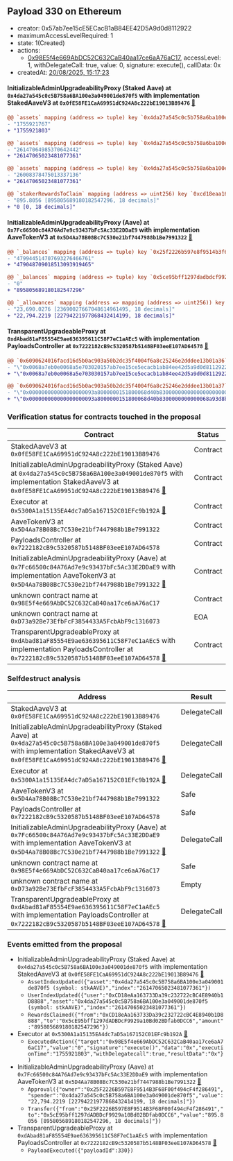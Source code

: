 ## Payload 330 on Ethereum

- creator: 0x57ab7ee15cE5ECacB1aB84EE42D5A9d0d8112922
- maximumAccessLevelRequired: 1
- state: 1(Created)
- actions:
  - [0x98E5f4e669AbDC52C632CaB40aa17ce6aA76aC17](https://etherscan.io/tx/0x98E5f4e669AbDC52C632CaB40aa17ce6aA76aC17), accessLevel: 1, withDelegateCall: true, value: 0, signature: execute(), callData: 0x
- createdAt: [20/08/2025, 15:17:23](https://etherscan.io/tx/0xe1d0534dfcfe7c427512b4879fee2075e70ebd8b62ddfeee4737e0d5a9a99eba)

#### InitializableAdminUpgradeabilityProxy (Staked Aave) at `0x4da27a545c0c5B758a6BA100e3a049001de870f5` with implementation StakedAaveV3 at `0x0fE58FE1CaA69951dC924A8c222bE19013B89476` [:ghost:](https://github.com/bgd-labs/aave-address-book  "AaveSafetyModule.STK_AAVE")

```diff
@@ `assets` mapping (address => tuple) key `0x4da27a545c0c5b758a6ba100e3a049001de870f5`.lastUpdateTimestamp @@
- "1755921767"
+ "1755921803"

@@ `assets` mapping (address => tuple) key `0x4da27a545c0c5b758a6ba100e3a049001de870f5`.index @@
- "26147064985370642442"
+ "26147065023481077361"

@@ `assets` mapping (address => tuple) key `0x4da27a545c0c5b758a6ba100e3a049001de870f5`.users.0xcd18eaa163733da39c232722cbc4e8940b1d8888 @@
- "26008378475013337136"
+ "26147065023481077361"

@@ `stakerRewardsToClaim` mapping (address => uint256) key `0xcd18eaa163733da39c232722cbc4e8940b1d8888` @@
- "895.8056 [895805689180182547296, 18 decimals]"
+ "0 [0, 18 decimals]"

```
#### InitializableAdminUpgradeabilityProxy (Aave) at `0x7Fc66500c84A76Ad7e9c93437bFc5Ac33E2DDaE9` with implementation AaveTokenV3 at `0x5D4Aa78B08Bc7C530e21bf7447988b1Be7991322` [:ghost:](https://github.com/bgd-labs/aave-address-book  "AaveV2Ethereum.ASSETS.AAVE.UNDERLYING")

```diff
@@ `_balances` mapping (address => tuple) key `0x25f2226b597e8f9514b3f68f00f494cf4f286491`.balance @@
- "479944514707693276466761"
+ "479048709018513093919465"

@@ `_balances` mapping (address => tuple) key `0x5ce95bff1297dadbdcf9929a10bd02bdfab0dcc6`.balance @@
- "0"
+ "895805689180182547296"

@@ `_allowances` mapping (address => mapping (address => uint256)) key `0x25f2226b597e8f9514b3f68f00f494cf4f286491`.0x4da27a545c0c5b758a6ba100e3a049001de870f5 @@
- "23,690.0276 [23690027667048614961495, 18 decimals]"
+ "22,794.2219 [22794221977868432414199, 18 decimals]"

```
#### TransparentUpgradeableProxy at `0xdAbad81aF85554E9ae636395611C58F7eC1aAEc5` with implementation PayloadsController at `0x7222182cB9c5320587b5148BF03eeE107AD64578` [:ghost:](https://github.com/bgd-labs/aave-address-book  "GovernanceV3Ethereum.PAYLOADS_CONTROLLER")

```diff
@@ `0x6090624016facd16d5b0ac903a50b2dc35f4004f6a8c25246e2dddee13b01a36` raw  @@
- "\"0x0068a7eb0e0068a5e703020157ab7ee15ce5ecacb1ab84ee42d5a9d0d8112922\""
+ "\"0x0068a7eb0e0068a5e703030157ab7ee15ce5ecacb1ab84ee42d5a9d0d8112922\""

@@ `0x6090624016facd16d5b0ac903a50b2dc35f4004f6a8c25246e2dddee13b01a37` raw  @@
- "\"0x000000000000000000093a8000000151800068d40b8300000000000000000000\""
+ "\"0x000000000000000000093a8000000151800068d40b8300000000000068a93d8b\""

```
### Verification status for contracts touched in the proposal

| Contract | Status |
|---------|------------|
| StakedAaveV3 at `0x0fE58FE1CaA69951dC924A8c222bE19013B89476` | Contract |
| InitializableAdminUpgradeabilityProxy (Staked Aave) at `0x4da27a545c0c5B758a6BA100e3a049001de870f5` with implementation StakedAaveV3 at `0x0fE58FE1CaA69951dC924A8c222bE19013B89476` [:ghost:](https://github.com/bgd-labs/aave-address-book  "AaveSafetyModule.STK_AAVE") | Contract |
| Executor at `0x5300A1a15135EA4dc7aD5a167152C01EFc9b192A` [:ghost:](https://github.com/bgd-labs/aave-address-book  "AaveV2Ethereum.POOL_ADMIN") | Contract |
| AaveTokenV3 at `0x5D4Aa78B08Bc7C530e21bf7447988b1Be7991322` | Contract |
| PayloadsController at `0x7222182cB9c5320587b5148BF03eeE107AD64578` | Contract |
| InitializableAdminUpgradeabilityProxy (Aave) at `0x7Fc66500c84A76Ad7e9c93437bFc5Ac33E2DDaE9` with implementation AaveTokenV3 at `0x5D4Aa78B08Bc7C530e21bf7447988b1Be7991322` [:ghost:](https://github.com/bgd-labs/aave-address-book  "AaveV2Ethereum.ASSETS.AAVE.UNDERLYING") | Contract |
| unknown contract name at `0x98E5f4e669AbDC52C632CaB40aa17ce6aA76aC17` | Contract |
| unknown contract name at `0xD73a92Be73EfbFcF3854433A5FcbAbF9c1316073` | EOA |
| TransparentUpgradeableProxy at `0xdAbad81aF85554E9ae636395611C58F7eC1aAEc5` with implementation PayloadsController at `0x7222182cB9c5320587b5148BF03eeE107AD64578` [:ghost:](https://github.com/bgd-labs/aave-address-book  "GovernanceV3Ethereum.PAYLOADS_CONTROLLER") | Contract |

### Selfdestruct analysis

| Address | Result |
|---------|------------|
| StakedAaveV3 at `0x0fE58FE1CaA69951dC924A8c222bE19013B89476` | DelegateCall |
| InitializableAdminUpgradeabilityProxy (Staked Aave) at `0x4da27a545c0c5B758a6BA100e3a049001de870f5` with implementation StakedAaveV3 at `0x0fE58FE1CaA69951dC924A8c222bE19013B89476` [:ghost:](https://github.com/bgd-labs/aave-address-book  "AaveSafetyModule.STK_AAVE") | DelegateCall |
| Executor at `0x5300A1a15135EA4dc7aD5a167152C01EFc9b192A` [:ghost:](https://github.com/bgd-labs/aave-address-book  "AaveV2Ethereum.POOL_ADMIN") | DelegateCall |
| AaveTokenV3 at `0x5D4Aa78B08Bc7C530e21bf7447988b1Be7991322` | Safe |
| PayloadsController at `0x7222182cB9c5320587b5148BF03eeE107AD64578` | Safe |
| InitializableAdminUpgradeabilityProxy (Aave) at `0x7Fc66500c84A76Ad7e9c93437bFc5Ac33E2DDaE9` with implementation AaveTokenV3 at `0x5D4Aa78B08Bc7C530e21bf7447988b1Be7991322` [:ghost:](https://github.com/bgd-labs/aave-address-book  "AaveV2Ethereum.ASSETS.AAVE.UNDERLYING") | DelegateCall |
| unknown contract name at `0x98E5f4e669AbDC52C632CaB40aa17ce6aA76aC17` | Safe |
| unknown contract name at `0xD73a92Be73EfbFcF3854433A5FcbAbF9c1316073` | Empty |
| TransparentUpgradeableProxy at `0xdAbad81aF85554E9ae636395611C58F7eC1aAEc5` with implementation PayloadsController at `0x7222182cB9c5320587b5148BF03eeE107AD64578` [:ghost:](https://github.com/bgd-labs/aave-address-book  "GovernanceV3Ethereum.PAYLOADS_CONTROLLER") | DelegateCall |

### Events emitted from the proposal

- InitializableAdminUpgradeabilityProxy (Staked Aave) at `0x4da27a545c0c5B758a6BA100e3a049001de870f5` with implementation StakedAaveV3 at `0x0fE58FE1CaA69951dC924A8c222bE19013B89476` [:ghost:](https://github.com/bgd-labs/aave-address-book  "AaveSafetyModule.STK_AAVE")
  - `AssetIndexUpdated({"asset":"0x4da27a545c0c5B758a6BA100e3a049001de870f5 (symbol: stkAAVE)","index":"26147065023481077361"})`
  - `UserIndexUpdated({"user":"0xCD18eAa163733Da39c232722cBC4E8940b1D8888","asset":"0x4da27a545c0c5B758a6BA100e3a049001de870f5 (symbol: stkAAVE)","index":"26147065023481077361"})`
  - `RewardsClaimed({"from":"0xCD18eAa163733Da39c232722cBC4E8940b1D8888","to":"0x5cE95bff1297dADBDcF9929a10Bd02BDfab0DCC6","amount":"895805689180182547296"})`
- Executor at `0x5300A1a15135EA4dc7aD5a167152C01EFc9b192A` [:ghost:](https://github.com/bgd-labs/aave-address-book  "AaveV2Ethereum.POOL_ADMIN")
  - `ExecutedAction({"target":"0x98E5f4e669AbDC52C632CaB40aa17ce6aA76aC17","value":"0","signature":"execute()","data":"0x","executionTime":"1755921803","withDelegatecall":true,"resultData":"0x"})`
- InitializableAdminUpgradeabilityProxy (Aave) at `0x7Fc66500c84A76Ad7e9c93437bFc5Ac33E2DDaE9` with implementation AaveTokenV3 at `0x5D4Aa78B08Bc7C530e21bf7447988b1Be7991322` [:ghost:](https://github.com/bgd-labs/aave-address-book  "AaveV2Ethereum.ASSETS.AAVE.UNDERLYING")
  - `Approval({"owner":"0x25F2226B597E8F9514B3F68F00f494cF4f286491","spender":"0x4da27a545c0c5B758a6BA100e3a049001de870f5","value":"22,794.2219 [22794221977868432414199, 18 decimals]"})`
  - `Transfer({"from":"0x25F2226B597E8F9514B3F68F00f494cF4f286491","to":"0x5cE95bff1297dADBDcF9929a10Bd02BDfab0DCC6","value":"895.8056 [895805689180182547296, 18 decimals]"})`
- TransparentUpgradeableProxy at `0xdAbad81aF85554E9ae636395611C58F7eC1aAEc5` with implementation PayloadsController at `0x7222182cB9c5320587b5148BF03eeE107AD64578` [:ghost:](https://github.com/bgd-labs/aave-address-book  "GovernanceV3Ethereum.PAYLOADS_CONTROLLER")
  - `PayloadExecuted({"payloadId":330})`
